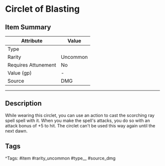 # Circlet of Blasting

## Item Summary

| Attribute            | Value                        |
|----------------------|------------------------------|
| Type                 |   |
| Rarity               | Uncommon             |
| Requires Attunement  | No                |
| Value (gp)           | -    |
| Source               | DMG |

---

## Description

While wearing this circlet, you can use an action to cast the scorching ray spell spell with it. When you make the spell's attacks, you do so with an attack bonus of +5 to hit. The circlet can't be used this way again until the next dawn.

## Tags

^Tags: #item #rarity_uncommon #type__ #source_dmg